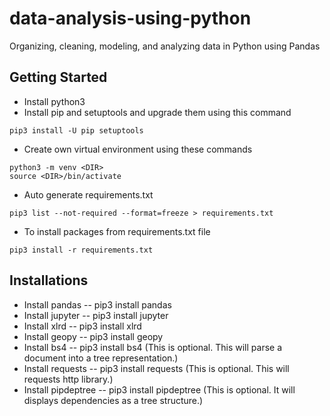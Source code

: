 # data-analysis-using-python
Organizing, cleaning, modeling, and analyzing data in Python using Pandas

## Getting Started
* Install python3
* Install pip and setuptools and upgrade them using this command
```
pip3 install -U pip setuptools
```
* Create own virtual environment using these commands
````
python3 -m venv <DIR> 
source <DIR>/bin/activate
````
* Auto generate requirements.txt
```
pip3 list --not-required --format=freeze > requirements.txt
```
* To install packages from requirements.txt file
```
pip3 install -r requirements.txt
```

## Installations
* Install pandas -- pip3 install pandas
* Install jupyter -- pip3 install jupyter
* Install xlrd -- pip3 install xlrd
* Install geopy -- pip3 install geopy
* Install bs4 -- pip3 install bs4 (This is optional. This will parse a document into a tree representation.)
* Install requests -- pip3 install requests (This is optional. This will requests http library.)
* Install pipdeptree -- pip3 install pipdeptree (This is optional. It will displays dependencies as a tree structure.)

